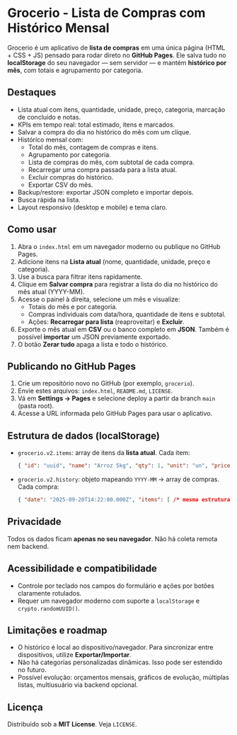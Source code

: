 # Grocerio - Lista de Compras com Histórico Mensal

Grocerio é um aplicativo de **lista de compras** em uma única página (HTML + CSS + JS) pensado para rodar direto no **GitHub Pages**. Ele salva tudo no **localStorage** do seu navegador — sem servidor — e mantém **histórico por mês**, com totais e agrupamento por categoria.

## Destaques
- Lista atual com itens, quantidade, unidade, preço, categoria, marcação de concluído e notas.
- KPIs em tempo real: total estimado, itens e marcados.
- Salvar a compra do dia no histórico do mês com um clique.
- Histórico mensal com:
  - Total do mês, contagem de compras e itens.
  - Agrupamento por categoria.
  - Lista de compras do mês, com subtotal de cada compra.
  - Recarregar uma compra passada para a lista atual.
  - Excluir compras do histórico.
  - Exportar CSV do mês.
- Backup/restore: exportar JSON completo e importar depois.
- Busca rápida na lista.
- Layout responsivo (desktop e mobile) e tema claro.

## Como usar
1. Abra o `index.html` em um navegador moderno ou publique no GitHub Pages.
2. Adicione itens na **Lista atual** (nome, quantidade, unidade, preço e categoria).
3. Use a busca para filtrar itens rapidamente.
4. Clique em **Salvar compra** para registrar a lista do dia no histórico do mês atual (YYYY-MM).
5. Acesse o painel à direita, selecione um mês e visualize:
   - Totais do mês e por categoria.
   - Compras individuais com data/hora, quantidade de itens e subtotal.
   - Ações: **Recarregar para lista** (reaproveitar) e **Excluir**.
6. Exporte o mês atual em **CSV** ou o banco completo em **JSON**. Também é possível **importar** um JSON previamente exportado.
7. O botão **Zerar tudo** apaga a lista e todo o histórico.

## Publicando no GitHub Pages
1. Crie um repositório novo no GitHub (por exemplo, `grocerio`).
2. Envie estes arquivos: `index.html`, `README.md`, `LICENSE`.
3. Vá em **Settings → Pages** e selecione deploy a partir da branch `main` (pasta root).
4. Acesse a URL informada pelo GitHub Pages para usar o aplicativo.

## Estrutura de dados (localStorage)
- `grocerio.v2.items`: array de itens da **lista atual**. Cada item:  
  ```json
  { "id": "uuid", "name": "Arroz 5kg", "qty": 1, "unit": "un", "price": 22.90, "category": "Geral", "checked": false, "note": "" }
  ```
- `grocerio.v2.history`: objeto mapeando `YYYY-MM` → array de compras. Cada compra:  
  ```json
  { "date": "2025-09-20T14:22:00.000Z", "items": [ /* mesma estrutura dos itens */ ] }
  ```

## Privacidade
Todos os dados ficam **apenas no seu navegador**. Não há coleta remota nem backend.

## Acessibilidade e compatibilidade
- Controle por teclado nos campos do formulário e ações por botões claramente rotulados.
- Requer um navegador moderno com suporte a `localStorage` e `crypto.randomUUID()`.

## Limitações e roadmap
- O histórico é local ao dispositivo/navegador. Para sincronizar entre dispositivos, utilize **Exportar/Importar**.
- Não há categorias personalizadas dinâmicas. Isso pode ser estendido no futuro.
- Possível evolução: orçamentos mensais, gráficos de evolução, múltiplas listas, multiusuário via backend opcional.

## Licença
Distribuído sob a **MIT License**. Veja `LICENSE`.
